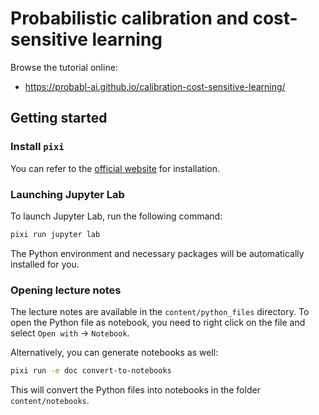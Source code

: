 # Probabilistic calibration and cost-sensitive learning

Browse the tutorial online:

- https://probabl-ai.github.io/calibration-cost-sensitive-learning/

## Getting started

### Install `pixi`

You can refer to the [official website](https://pixi.sh/latest/#installation) for
installation.

### Launching Jupyter Lab

To launch Jupyter Lab, run the following command:

```bash
pixi run jupyter lab
```

The Python environment and necessary packages will be automatically installed for you.

### Opening lecture notes

The lecture notes are available in the `content/python_files` directory. To open the Python
file as notebook, you need to right click on the file and select
`Open with` -> `Notebook`.

Alternatively, you can generate notebooks as well:

```bash
pixi run -e doc convert-to-notebooks
```

This will convert the Python files into notebooks in the folder `content/notebooks`.
